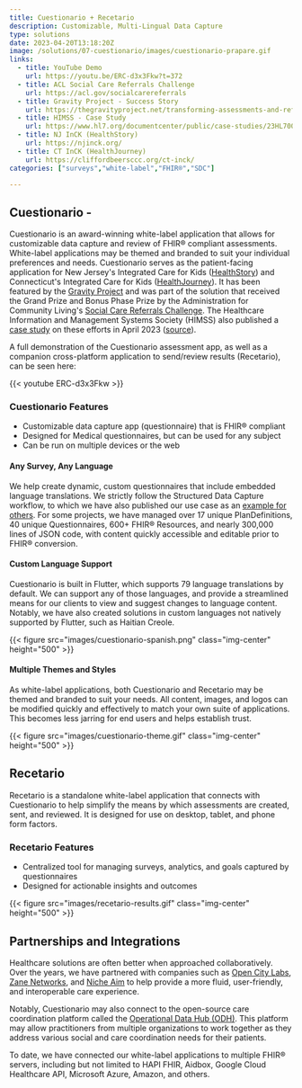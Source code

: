 ```yaml
---
title: Cuestionario + Recetario
description: Customizable, Multi-Lingual Data Capture
type: solutions
date: 2023-04-20T13:18:20Z
image: /solutions/07-cuestionario/images/cuestionario-prapare.gif
links: 
  - title: YouTube Demo
    url: https://youtu.be/ERC-d3x3Fkw?t=372
  - title: ACL Social Care Referrals Challenge
    url: https://acl.gov/socialcarereferrals
  - title: Gravity Project - Success Story
    url: https://thegravityproject.net/transforming-assessments-and-referrals-for-nj-residents/
  - title: HIMSS - Case Study
    url: https://www.hl7.org/documentcenter/public/case-studies/23HL7002_CaseStudy-MayJuun.pdf
  - title: NJ InCK (HealthStory)
    url: https://njinck.org/
  - title: CT InCK (HealthJourney)
    url: https://cliffordbeersccc.org/ct-inck/
categories: ["surveys","white-label","FHIR®","SDC"]

---
```

## Cuestionario -

Cuestionario is an award-winning white-label application that allows for customizable data capture and review of FHIR® compliant assessments. White-label applications may be themed and branded to suit your individual preferences and needs. Cuestionario serves as the patient-facing application for New Jersey's Integrated Care for Kids ([HealthStory](https://njinck.org/)) and Connecticut's Integrated Care for Kids ([HealthJourney](https://cliffordbeersccc.org/ct-inck/)). It has been featured by the [Gravity Project](https://thegravityproject.net/transforming-assessments-and-referrals-for-nj-residents/) and was part of the solution that received the Grand Prize and Bonus Phase Prize by the Administration for Community Living's [Social Care Referrals Challenge](https://acl.gov/socialcarereferrals). The Healthcare Information and Management Systems Society (HIMSS) also published a [case study](https://www.hl7.org/documentcenter/public/case-studies/23HL7002_CaseStudy-MayJuun.pdf) on these efforts in April 2023 ([source](https://www.hl7.org/participate/case-studies/index.cfm)).

A full demonstration of the Cuestionario assessment app, as well as a companion cross-platform application to send/review results (Recetario), can be seen here:

{{< youtube ERC-d3x3Fkw >}}

### Cuestionario Features

- Customizable data capture app (questionnaire) that is FHIR® compliant
- Designed for Medical questionnaires, but can be used for any subject
- Can be run on multiple devices or the web

#### Any Survey, Any Language

We help create dynamic, custom questionnaires that include embedded language translations. We strictly follow the Structured Data Capture workflow, to which we have also published our use case as an [example for others](https://mayjuun.com/fhirfli/7-sdc-workflow-example/). For some projects, we have managed over 17 unique PlanDefinitions, 40 unique Questionnaires, 600+ FHIR® Resources, and nearly 300,000 lines of JSON code, with content quickly accessible and editable prior to FHIR® conversion.

#### Custom Language Support

Cuestionario is built in Flutter, which supports 79 language translations by default. We can support any of those languages, and provide a streamlined means for our clients to view and suggest changes to language content. Notably, we have also created solutions in custom languages not natively supported by Flutter, such as Haitian Creole.

{{< figure src="images/cuestionario-spanish.png" class="img-center" height="500" >}}

#### Multiple Themes and Styles

As white-label applications, both Cuestionario and Recetario may be themed and branded to suit your needs. All content, images, and logos can be modified quickly and effectively to match your own suite of applications. This becomes less jarring for end users and helps establish trust.

{{< figure src="images/cuestionario-theme.gif" class="img-center" height="500" >}}

## Recetario

Recetario is a standalone white-label application that connects with Cuestionario to help simplify the means by which assessments are created, sent, and reviewed. It is designed for use on desktop, tablet, and phone form factors.

### Recetario Features

- Centralized tool for managing surveys, analytics, and goals captured by questionnaires
- Designed for actionable insights and outcomes

{{< figure src="images/recetario-results.gif" class="img-center" height="500" >}}

## Partnerships and Integrations

Healthcare solutions are often better when approached collaboratively. Over the years, we have partnered with companies such as [Open City Labs](https://www.opencitylabs.com), [Zane Networks](https://www.zanenetworks.com), and [Niche Aim](https://nicheaim.com) to help provide a more fluid, user-friendly, and interoperable care experience.

Notably, Cuestionario may also connect to the open-source care coordination platform called the [Operational Data Hub (ODH)](https://www.zanenetworks.com/care-coordination). This platform may allow practitioners from multiple organizations to work together as they address various social and care coordination needs for their patients.

To date, we have connected our white-label applications to multiple FHIR® servers, including but not limited to HAPI FHIR, Aidbox, Google Cloud Healthcare API, Microsoft Azure, Amazon, and others.
